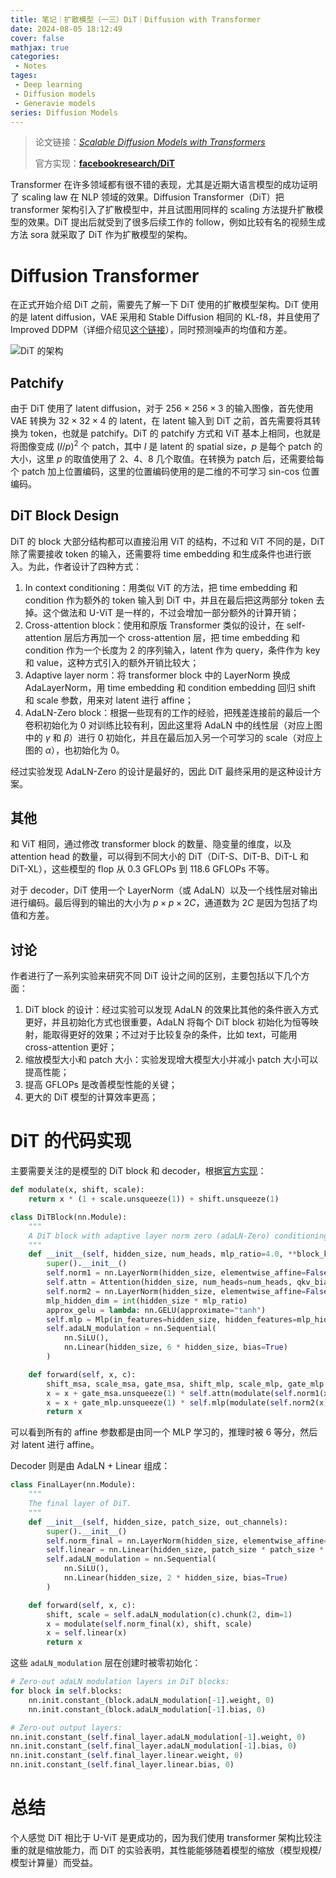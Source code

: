```yaml
---
title: 笔记｜扩散模型（一三）DiT｜Diffusion with Transformer
date: 2024-08-05 18:12:49
cover: false
mathjax: true
categories:
 - Notes
tages:
 - Deep learning
 - Diffusion models
 - Generavie models
series: Diffusion Models
---
```


> 论文链接：*[Scalable Diffusion Models with Transformers](https://arxiv.org/abs/2212.09748)*
>
> 官方实现：**[facebookresearch/DiT](https://github.com/facebookresearch/DiT)**

Transformer 在许多领域都有很不错的表现，尤其是近期大语言模型的成功证明了 scaling law 在 NLP 领域的效果。Diffusion Transformer（DiT）把 transformer 架构引入了扩散模型中，并且试图用同样的 scaling 方法提升扩散模型的效果。DiT 提出后就受到了很多后续工作的 follow，例如比较有名的视频生成方法 sora 就采取了 DiT 作为扩散模型的架构。

# Diffusion Transformer

在正式开始介绍 DiT 之前，需要先了解一下 DiT 使用的扩散模型架构。DiT 使用的是 latent diffusion，VAE 采用和 Stable Diffusion 相同的 KL-f8，并且使用了 Improved DDPM（详细介绍见[这个链接](https://littlenyima.github.io/posts/15-improved-denoising-diffusion-probabilistic-models/)），同时预测噪声的均值和方差。

![DiT 的架构](https://files.hoshinorubii.icu/blog/2024/08/06/dit-framework.jpg)

## Patchify

由于 DiT 使用了 latent diffusion，对于 $256\times256\times3$ 的输入图像，首先使用 VAE 转换为 $32\times32\times4$ 的 latent，在 latent 输入到 DiT 之前，首先需要将其转换为 token，也就是 patchify。DiT 的 patchify 方式和 ViT 基本上相同，也就是将图像变成 $(I/p)^2$ 个 patch，其中 $I$ 是 latent 的 spatial size，$p$ 是每个 patch 的大小，这里 $p$ 的取值使用了 2、4、8 几个取值。在转换为 patch 后，还需要给每个 patch 加上位置编码，这里的位置编码使用的是二维的不可学习 sin-cos 位置编码。

## DiT Block Design

DiT 的 block 大部分结构都可以直接沿用 ViT 的结构，不过和 ViT 不同的是，DiT 除了需要接收 token 的输入，还需要将 time embedding 和生成条件也进行嵌入。为此，作者设计了四种方式：

1. In context conditioning：用类似 ViT 的方法，把 time embedding 和 condition 作为额外的 token 输入到 DiT 中，并且在最后把这两部分 token 去掉。这个做法和 U-ViT 是一样的，不过会增加一部分额外的计算开销；
2. Cross-attention block：使用和原版 Transformer 类似的设计，在 self-attention 层后方再加一个 cross-attention 层，把 time embedding 和 condition 作为一个长度为 2 的序列输入，latent 作为 query，条件作为 key 和 value，这种方式引入的额外开销比较大；
3. Adaptive layer norm：将 transformer block 中的 LayerNorm 换成 AdaLayerNorm，用 time embedding 和 condition embedding 回归 shift 和 scale 参数，用来对 latent 进行 affine；
4. AdaLN-Zero block：根据一些现有的工作的经验，把残差连接前的最后一个卷积初始化为 0 对训练比较有利，因此这里将 AdaLN 中的线性层（对应上图中的 $\gamma$ 和 $\beta$）进行 0 初始化，并且在最后加入另一个可学习的 scale（对应上图的 $\alpha$），也初始化为 0。

经过实验发现 AdaLN-Zero 的设计是最好的，因此 DiT 最终采用的是这种设计方案。

## 其他

和 ViT 相同，通过修改 transformer block 的数量、隐变量的维度，以及 attention head 的数量，可以得到不同大小的 DiT（DiT-S、DiT-B、DiT-L 和 DiT-XL），这些模型的 flop 从 0.3 GFLOPs 到 118.6 GFLOPs 不等。

对于 decoder，DiT 使用一个 LayerNorm（或 AdaLN）以及一个线性层对输出进行编码。最后得到的输出的大小为 $p\times p\times 2C$，通道数为 $2C$ 是因为包括了均值和方差。

## 讨论

作者进行了一系列实验来研究不同 DiT 设计之间的区别，主要包括以下几个方面：

1. DiT block 的设计：经过实验可以发现 AdaLN 的效果比其他的条件嵌入方式更好，并且初始化方式也很重要，AdaLN 将每个 DiT block 初始化为恒等映射，能取得更好的效果；不过对于比较复杂的条件，比如 text，可能用 cross-attention 更好；
2. 缩放模型大小和 patch 大小：实验发现增大模型大小并减小 patch 大小可以提高性能；
3. 提高 GFLOPs 是改善模型性能的关键；
4. 更大的 DiT 模型的计算效率更高；

# DiT 的代码实现

主要需要关注的是模型的 DiT block 和 decoder，根据[官方实现](https://github.com/facebookresearch/DiT/blob/main/models.py)：

```python
def modulate(x, shift, scale):
    return x * (1 + scale.unsqueeze(1)) + shift.unsqueeze(1)

class DiTBlock(nn.Module):
    """
    A DiT block with adaptive layer norm zero (adaLN-Zero) conditioning.
    """
    def __init__(self, hidden_size, num_heads, mlp_ratio=4.0, **block_kwargs):
        super().__init__()
        self.norm1 = nn.LayerNorm(hidden_size, elementwise_affine=False, eps=1e-6)
        self.attn = Attention(hidden_size, num_heads=num_heads, qkv_bias=True, **block_kwargs)
        self.norm2 = nn.LayerNorm(hidden_size, elementwise_affine=False, eps=1e-6)
        mlp_hidden_dim = int(hidden_size * mlp_ratio)
        approx_gelu = lambda: nn.GELU(approximate="tanh")
        self.mlp = Mlp(in_features=hidden_size, hidden_features=mlp_hidden_dim, act_layer=approx_gelu, drop=0)
        self.adaLN_modulation = nn.Sequential(
            nn.SiLU(),
            nn.Linear(hidden_size, 6 * hidden_size, bias=True)
        )

    def forward(self, x, c):
        shift_msa, scale_msa, gate_msa, shift_mlp, scale_mlp, gate_mlp = self.adaLN_modulation(c).chunk(6, dim=1)
        x = x + gate_msa.unsqueeze(1) * self.attn(modulate(self.norm1(x), shift_msa, scale_msa))
        x = x + gate_mlp.unsqueeze(1) * self.mlp(modulate(self.norm2(x), shift_mlp, scale_mlp))
        return x
```

可以看到所有的 affine 参数都是由同一个 MLP 学习的，推理时被 6 等分，然后对 latent 进行 affine。

Decoder 则是由 AdaLN + Linear 组成：

```python
class FinalLayer(nn.Module):
    """
    The final layer of DiT.
    """
    def __init__(self, hidden_size, patch_size, out_channels):
        super().__init__()
        self.norm_final = nn.LayerNorm(hidden_size, elementwise_affine=False, eps=1e-6)
        self.linear = nn.Linear(hidden_size, patch_size * patch_size * out_channels, bias=True)
        self.adaLN_modulation = nn.Sequential(
            nn.SiLU(),
            nn.Linear(hidden_size, 2 * hidden_size, bias=True)
        )

    def forward(self, x, c):
        shift, scale = self.adaLN_modulation(c).chunk(2, dim=1)
        x = modulate(self.norm_final(x), shift, scale)
        x = self.linear(x)
        return x
```

这些 `adaLN_modulation` 层在创建时被零初始化：

```python
# Zero-out adaLN modulation layers in DiT blocks:
for block in self.blocks:
    nn.init.constant_(block.adaLN_modulation[-1].weight, 0)
    nn.init.constant_(block.adaLN_modulation[-1].bias, 0)

# Zero-out output layers:
nn.init.constant_(self.final_layer.adaLN_modulation[-1].weight, 0)
nn.init.constant_(self.final_layer.adaLN_modulation[-1].bias, 0)
nn.init.constant_(self.final_layer.linear.weight, 0)
nn.init.constant_(self.final_layer.linear.bias, 0)
```

# 总结

个人感觉 DiT 相比于 U-ViT 是更成功的，因为我们使用 transformer 架构比较注重的就是缩放能力，而 DiT 的实验表明，其性能能够随着模型的缩放（模型规模/模型计算量）而受益。
